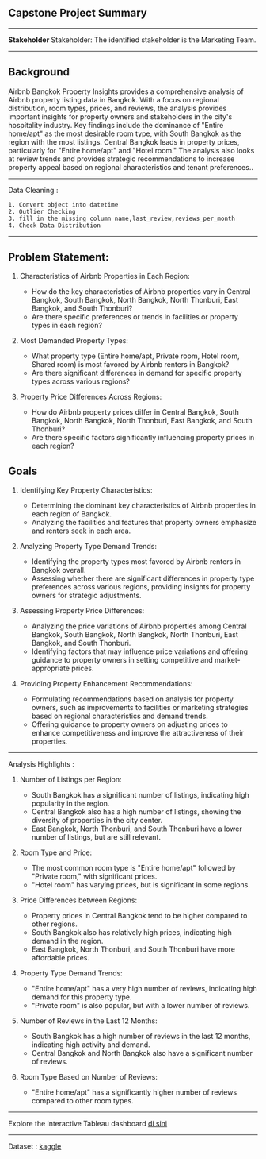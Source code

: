 ## **Capstone Project Summary**
___

**Stakeholder**
Stakeholder: 
The identified stakeholder is the Marketing Team.
___
## **Background**

Airbnb Bangkok Property Insights provides a comprehensive analysis of Airbnb property listing data in Bangkok. With a focus on regional distribution, room types, prices, and reviews, the analysis provides important insights for property owners and stakeholders in the city's hospitality industry. Key findings include the dominance of "Entire home/apt" as the most desirable room type, with South Bangkok as the region with the most listings. Central Bangkok leads in property prices, particularly for "Entire home/apt" and "Hotel room." The analysis also looks at review trends and provides strategic recommendations to increase property appeal based on regional characteristics and tenant preferences..
___
Data Cleaning :

    1. Convert object into datetime
    2. Outlier Checking
    3. fill in the missing column name,last_review,reviews_per_month 
    4. Check Data Distribution    
___

## **Problem Statement:** 
1. Characteristics of Airbnb Properties in Each Region:
    - How do the key characteristics of Airbnb properties vary in Central Bangkok, South Bangkok, North Bangkok, North Thonburi, East Bangkok, and South Thonburi?
    - Are there specific preferences or trends in facilities or property types in each region?

2. Most Demanded Property Types:
    - What property type (Entire home/apt, Private room, Hotel room, Shared room) is most favored by Airbnb renters in Bangkok?
    - Are there significant differences in demand for specific property types across various regions?

3. Property Price Differences Across Regions:
    - How do Airbnb property prices differ in Central Bangkok, South Bangkok, North Bangkok, North Thonburi, East Bangkok, and South Thonburi?
    - Are there specific factors significantly influencing property prices in each region?
  
## **Goals**

1. Identifying Key Property Characteristics:
    - Determining the dominant key characteristics of Airbnb properties in each region of Bangkok.
    - Analyzing the facilities and features that property owners emphasize and renters seek in each area.

2. Analyzing Property Type Demand Trends:
    - Identifying the property types most favored by Airbnb renters in Bangkok overall.
    - Assessing whether there are significant differences in property type preferences across various regions, providing insights for property owners for strategic adjustments.

3. Assessing Property Price Differences:
    - Analyzing the price variations of Airbnb properties among Central Bangkok, South Bangkok, North Bangkok, North Thonburi, East Bangkok, and South Thonburi.
    - Identifying factors that may influence price variations and offering guidance to property owners in setting competitive and market-appropriate prices.

4. Providing Property Enhancement Recommendations:
    - Formulating recommendations based on analysis for property owners, such as improvements to facilities or marketing strategies based on regional characteristics and demand trends.
    - Offering guidance to property owners on adjusting prices to enhance competitiveness and improve the attractiveness of their properties.

___
Analysis Highlights :
1. Number of Listings per Region:
    - South Bangkok has a significant number of listings, indicating high popularity in the region.
    - Central Bangkok also has a high number of listings, showing the diversity of properties in the city center.
    - East Bangkok, North Thonburi, and South Thonburi have a lower number of listings, but are still relevant.

2. Room Type and Price:
    - The most common room type is "Entire home/apt" followed by "Private room," with significant prices.
    - "Hotel room" has varying prices, but is significant in some regions.

3. Price Differences between Regions:
    - Property prices in Central Bangkok tend to be higher compared to other regions.
    - South Bangkok also has relatively high prices, indicating high demand in the region.
    - East Bangkok, North Thonburi, and South Thonburi have more affordable prices.

4. Property Type Demand Trends:
    - "Entire home/apt" has a very high number of reviews, indicating high demand for this property type.
    - "Private room" is also popular, but with a lower number of reviews.

5. Number of Reviews in the Last 12 Months:
    - South Bangkok has a high number of reviews in the last 12 months, indicating high activity and demand.
    - Central Bangkok and North Bangkok also have a significant number of reviews.

6. Room Type Based on Number of Reviews:
    - "Entire home/apt" has a significantly higher number of reviews compared to other room types.
____________________________________________________________________________________________________________________________________________________________________
Explore the interactive Tableau dashboard [di sini](https://public.tableau.com/views/Capstone2_17070558558970/Story1?:language=en-US&publish=yes&:display_count=n&:origin=viz_share_link)
___
Dataset : [kaggle](https://www.kaggle.com/datasets/dyahwitamara/air-bnb-listing-bangkok)
